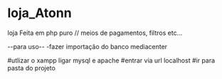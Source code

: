 # loja_Atonn

loja Feita em php puro
// meios de pagamentos, filtros etc...

--para uso--
-fazer importação do banco mediacenter 

#utlizar o xampp ligar mysql e apache
#entrar via url localhost
#ir para pasta do projeto
